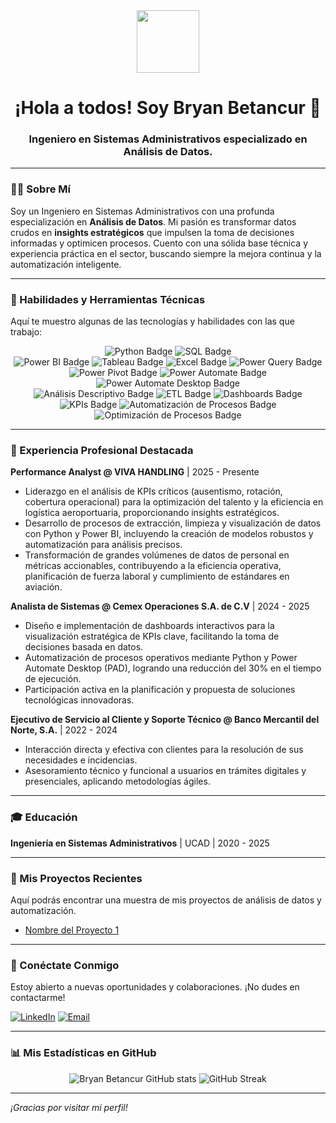 <div id="header" align="center">
  <!-- Puedes reemplazar este GIF con uno que te guste o con una imagen estática. -->
  <img src="https://media.giphy.com/media/WUlplcMpOCEmTtsHwW/giphy.gif" width="100"/>
  <h1>¡Hola a todos! Soy Bryan Betancur 👋</h1>
  <h3>Ingeniero en Sistemas Administrativos especializado en Análisis de Datos.</h3>
</div>

---

### 👨‍💻 Sobre Mí

Soy un Ingeniero en Sistemas Administrativos con una profunda especialización en **Análisis de Datos**. Mi pasión es transformar datos crudos en **insights estratégicos** que impulsen la toma de decisiones informadas y optimicen procesos. Cuento con una sólida base técnica y experiencia práctica en el sector, buscando siempre la mejora continua y la automatización inteligente.

---

### 🚀 Habilidades y Herramientas Técnicas

Aquí te muestro algunas de las tecnologías y habilidades con las que trabajo:

<p align="center">
  <!-- LENGUAJES DE PROGRAMACIÓN -->
  <img src="https://img.shields.io/badge/Python-3776AB?style=for-the-badge&logo=python&logoColor=white" alt="Python Badge"/>
  <img src="https://img.shields.io/badge/SQL-4479A1?style=for-the-badge&logo=mysql&logoColor=white" alt="SQL Badge"/>
  <br>
  <!-- HERRAMIENTAS DE ANÁLISIS Y BI -->
  <img src="https://img.shields.io/badge/Power_BI-F2C811?style=for-the-badge&logo=powerbi&logoColor=black" alt="Power BI Badge"/>
  <img src="https://img.shields.io/badge/Tableau-E97627?style=for-the-badge&logo=tableau&logoColor=white" alt="Tableau Badge"/>
  <img src="https://img.shields.io/badge/Excel-217346?style=for-the-badge&logo=microsoft-excel&logoColor=white" alt="Excel Badge"/>
  <img src="https://img.shields.io/badge/Power_Query-000000?style=for-the-badge&logo=microsoft-excel&logoColor=white" alt="Power Query Badge"/> 
  <img src="https://img.shields.io/badge/Power_Pivot-000000?style=for-the-badge&logo=microsoft-excel&logoColor=white" alt="Power Pivot Badge"/> 
  <img src="https://img.shields.io/badge/Power_Automate-0066B3?style=for-the-badge&logo=microsoft-power-automate&logoColor=white" alt="Power Automate Badge"/>
  <img src="https://img.shields.io/badge/PAD-0066B3?style=for-the-badge&logo=microsoft-power-automate&logoColor=white" alt="Power Automate Desktop Badge"/> 
  <br>
  <!-- HABILIDADES GENERALES -->
  <img src="https://img.shields.io/badge/Análisis_Descriptivo-blueviolet?style=for-the-badge" alt="Análisis Descriptivo Badge"/>
  <img src="https://img.shields.io/badge/ETL-blueviolet?style=for-the-badge" alt="ETL Badge"/>
  <img src="https://img.shields.io/badge/Dashboards-orange?style=for-the-badge" alt="Dashboards Badge"/>
  <img src="https://img.shields.io/badge/KPIs-red?style=for-the-badge" alt="KPIs Badge"/>
  <img src="https://img.shields.io/badge/Automatización_de_Procesos-informational?style=for-the-badge" alt="Automatización de Procesos Badge"/>
  <img src="https://img.shields.io/badge/Optimización_de_Procesos-success?style=for-the-badge" alt="Optimización de Procesos Badge"/>
</p>

---

### 💼 Experiencia Profesional Destacada

**Performance Analyst @ VIVA HANDLING** | 2025 - Presente
*   Liderazgo en el análisis de KPIs críticos (ausentismo, rotación, cobertura operacional) para la optimización del talento y la eficiencia en logística aeroportuaria, proporcionando insights estratégicos.
*   Desarrollo de procesos de extracción, limpieza y visualización de datos con Python y Power BI, incluyendo la creación de modelos robustos y automatización para análisis precisos.
*   Transformación de grandes volúmenes de datos de personal en métricas accionables, contribuyendo a la eficiencia operativa, planificación de fuerza laboral y cumplimiento de estándares en aviación.

**Analista de Sistemas @ Cemex Operaciones S.A. de C.V** | 2024 - 2025
*   Diseño e implementación de dashboards interactivos para la visualización estratégica de KPIs clave, facilitando la toma de decisiones basada en datos.
*   Automatización de procesos operativos mediante Python y Power Automate Desktop (PAD), logrando una reducción del 30% en el tiempo de ejecución.
*   Participación activa en la planificación y propuesta de soluciones tecnológicas innovadoras.

**Ejecutivo de Servicio al Cliente y Soporte Técnico @ Banco Mercantil del Norte, S.A.** | 2022 - 2024
*   Interacción directa y efectiva con clientes para la resolución de sus necesidades e incidencias.
*   Asesoramiento técnico y funcional a usuarios en trámites digitales y presenciales, aplicando metodologías ágiles.

---

### 🎓 Educación

**Ingeniería en Sistemas Administrativos** | UCAD | 2020 - 2025

---

### 🌟 Mis Proyectos Recientes

Aquí podrás encontrar una muestra de mis proyectos de análisis de datos y automatización.
*   [Nombre del Proyecto 1](https://github.com/betancurmor/viva-handling)

---

### 🤝 Conéctate Conmigo

Estoy abierto a nuevas oportunidades y colaboraciones. ¡No dudes en contactarme!

[![LinkedIn](https://img.shields.io/badge/LinkedIn-0077B5?style=for-the-badge&logo=linkedin&logoColor=white)](https://www.linkedin.com/in/bryan-betancur-420103255/)
[![Email](https://img.shields.io/badge/Email-D14836?style=for-the-badge&logo=gmail&logoColor=white)](mailto:betancurmor@gmail.com)

---

### 📊 Mis Estadísticas en GitHub

<div align="center">
  <!-- ¡IMPORTANTE! Reemplaza 'bryan.betancur' con tu nombre de usuario exacto de GitHub. -->
  <img src="https://github-readme-stats.vercel.app/api?username=betancurmor&show_icons=true&theme=transparent" alt="Bryan Betancur GitHub stats"/>
  <img src="https://github-readme-streak-stats.herokuapp.com/?user=betancurmor&theme=transparent" alt="GitHub Streak"/>
</div>

---

_¡Gracias por visitar mi perfil!_
